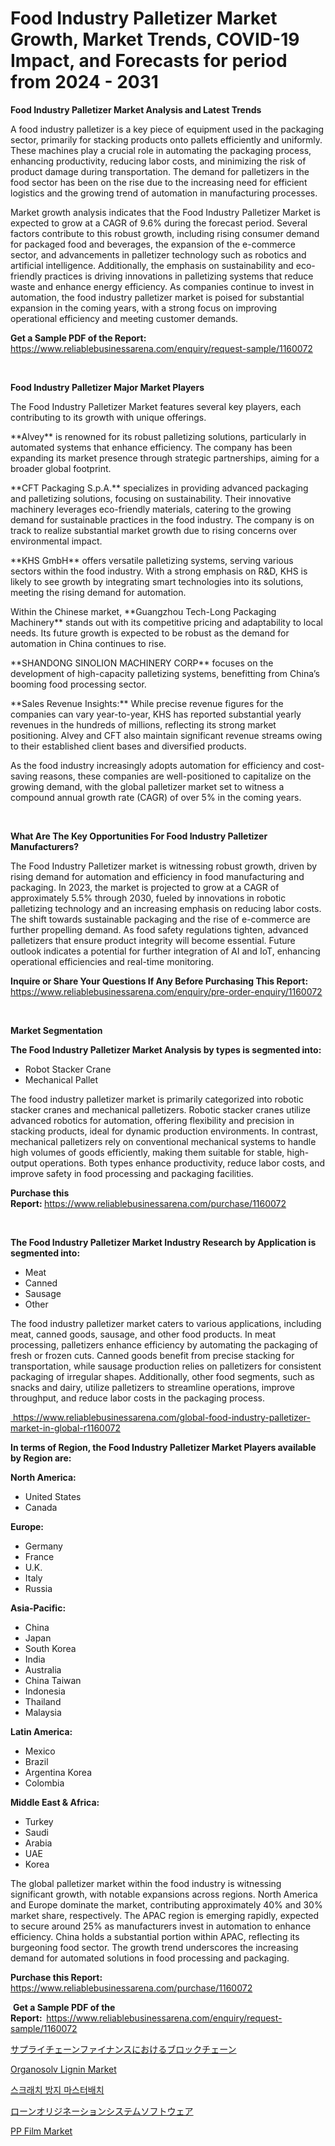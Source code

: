 <p><h1>Food Industry Palletizer Market Growth, Market Trends, COVID-19 Impact, and Forecasts for period from 2024 - 2031</h1></p><p><strong>Food Industry Palletizer Market Analysis and Latest Trends</strong></p>
<p><p>A food industry palletizer is a key piece of equipment used in the packaging sector, primarily for stacking products onto pallets efficiently and uniformly. These machines play a crucial role in automating the packaging process, enhancing productivity, reducing labor costs, and minimizing the risk of product damage during transportation. The demand for palletizers in the food sector has been on the rise due to the increasing need for efficient logistics and the growing trend of automation in manufacturing processes.</p><p>Market growth analysis indicates that the Food Industry Palletizer Market is expected to grow at a CAGR of 9.6% during the forecast period. Several factors contribute to this robust growth, including rising consumer demand for packaged food and beverages, the expansion of the e-commerce sector, and advancements in palletizer technology such as robotics and artificial intelligence. Additionally, the emphasis on sustainability and eco-friendly practices is driving innovations in palletizing systems that reduce waste and enhance energy efficiency. As companies continue to invest in automation, the food industry palletizer market is poised for substantial expansion in the coming years, with a strong focus on improving operational efficiency and meeting customer demands.</p></p>
<p><strong>Get a Sample PDF of the Report:&nbsp;</strong> <a href="https://www.reliablebusinessarena.com/enquiry/request-sample/1160072">https://www.reliablebusinessarena.com/enquiry/request-sample/1160072</a></p>
<p>&nbsp;</p>
<p><strong>Food Industry Palletizer Major Market Players</strong></p>
<p><p>The Food Industry Palletizer Market features several key players, each contributing to its growth with unique offerings. </p><p>**Alvey** is renowned for its robust palletizing solutions, particularly in automated systems that enhance efficiency. The company has been expanding its market presence through strategic partnerships, aiming for a broader global footprint.</p><p>**CFT Packaging S.p.A.** specializes in providing advanced packaging and palletizing solutions, focusing on sustainability. Their innovative machinery leverages eco-friendly materials, catering to the growing demand for sustainable practices in the food industry. The company is on track to realize substantial market growth due to rising concerns over environmental impact.</p><p>**KHS GmbH** offers versatile palletizing systems, serving various sectors within the food industry. With a strong emphasis on R&D, KHS is likely to see growth by integrating smart technologies into its solutions, meeting the rising demand for automation.</p><p>Within the Chinese market, **Guangzhou Tech-Long Packaging Machinery** stands out with its competitive pricing and adaptability to local needs. Its future growth is expected to be robust as the demand for automation in China continues to rise.</p><p>**SHANDONG SINOLION MACHINERY CORP** focuses on the development of high-capacity palletizing systems, benefitting from China’s booming food processing sector. </p><p>**Sales Revenue Insights:** While precise revenue figures for the companies can vary year-to-year, KHS has reported substantial yearly revenues in the hundreds of millions, reflecting its strong market positioning. Alvey and CFT also maintain significant revenue streams owing to their established client bases and diversified products.</p><p>As the food industry increasingly adopts automation for efficiency and cost-saving reasons, these companies are well-positioned to capitalize on the growing demand, with the global palletizer market set to witness a compound annual growth rate (CAGR) of over 5% in the coming years.</p></p>
<p>&nbsp;</p>
<p><strong>What Are The Key Opportunities For Food Industry Palletizer Manufacturers?</strong></p>
<p><p>The Food Industry Palletizer market is witnessing robust growth, driven by rising demand for automation and efficiency in food manufacturing and packaging. In 2023, the market is projected to grow at a CAGR of approximately 5.5% through 2030, fueled by innovations in robotic palletizing technology and an increasing emphasis on reducing labor costs. The shift towards sustainable packaging and the rise of e-commerce are further propelling demand. As food safety regulations tighten, advanced palletizers that ensure product integrity will become essential. Future outlook indicates a potential for further integration of AI and IoT, enhancing operational efficiencies and real-time monitoring.</p></p>
<p><strong>Inquire or Share Your Questions If Any Before Purchasing This Report:</strong> <a href="https://www.reliablebusinessarena.com/enquiry/pre-order-enquiry/1160072">https://www.reliablebusinessarena.com/enquiry/pre-order-enquiry/1160072</a></p>
<p>&nbsp;</p>
<p><strong>Market Segmentation</strong></p>
<p><strong>The Food Industry Palletizer Market Analysis by types is segmented into:</strong></p>
<p><ul><li>Robot Stacker Crane</li><li>Mechanical Pallet</li></ul></p>
<p><p>The food industry palletizer market is primarily categorized into robotic stacker cranes and mechanical palletizers. Robotic stacker cranes utilize advanced robotics for automation, offering flexibility and precision in stacking products, ideal for dynamic production environments. In contrast, mechanical palletizers rely on conventional mechanical systems to handle high volumes of goods efficiently, making them suitable for stable, high-output operations. Both types enhance productivity, reduce labor costs, and improve safety in food processing and packaging facilities.</p></p>
<p><strong>Purchase this Report:&nbsp;</strong><a href="https://www.reliablebusinessarena.com/purchase/1160072">https://www.reliablebusinessarena.com/purchase/1160072</a></p>
<p>&nbsp;</p>
<p><strong>The Food Industry Palletizer Market Industry Research by Application is segmented into:</strong></p>
<p><ul><li>Meat</li><li>Canned</li><li>Sausage</li><li>Other</li></ul></p>
<p><p>The food industry palletizer market caters to various applications, including meat, canned goods, sausage, and other food products. In meat processing, palletizers enhance efficiency by automating the packaging of fresh or frozen cuts. Canned goods benefit from precise stacking for transportation, while sausage production relies on palletizers for consistent packaging of irregular shapes. Additionally, other food segments, such as snacks and dairy, utilize palletizers to streamline operations, improve throughput, and reduce labor costs in the packaging process.</p></p>
<p><a href="https://www.reliablebusinessarena.com/global-food-industry-palletizer-market-in-global-r1160072">&nbsp;https://www.reliablebusinessarena.com/global-food-industry-palletizer-market-in-global-r1160072</a></p>
<p><strong>In terms of Region, the Food Industry Palletizer Market Players available by Region are:</strong></p>
<p>
    <p> <strong> North America: </strong>
        <ul>
            <li>United States</li>
            <li>Canada</li>
        </ul>
        </p> 
    <p> <strong> Europe: </strong>
        <ul>
            <li>Germany</li>
            <li>France</li>
            <li>U.K.</li>
            <li>Italy</li>
            <li>Russia</li>
        </ul>
        </p> 
    <p> <strong> Asia-Pacific: </strong>
        <ul>
            <li>China</li>
            <li>Japan</li>
            <li>South Korea</li>
            <li>India</li>
            <li>Australia</li>
            <li>China Taiwan</li>
            <li>Indonesia</li>
            <li>Thailand</li>
            <li>Malaysia</li>
        </ul>
        </p> 
    <p> <strong> Latin America: </strong>
        <ul>
            <li>Mexico</li>
            <li>Brazil</li>
            <li>Argentina Korea</li>
            <li>Colombia</li>
        </ul>
        </p> 
    <p> <strong> Middle East & Africa: </strong>
        <ul>
            <li>Turkey</li>
            <li>Saudi</li>
            <li>Arabia</li>
            <li>UAE</li>
            <li>Korea</li>
        </ul>
    </p>
    </p>
<p><p>The global palletizer market within the food industry is witnessing significant growth, with notable expansions across regions. North America and Europe dominate the market, contributing approximately 40% and 30% market share, respectively. The APAC region is emerging rapidly, expected to secure around 25% as manufacturers invest in automation to enhance efficiency. China holds a substantial portion within APAC, reflecting its burgeoning food sector. The growth trend underscores the increasing demand for automated solutions in food processing and packaging.</p></p>
<p><strong>Purchase this Report: </strong><a href="https://www.reliablebusinessarena.com/purchase/1160072">https://www.reliablebusinessarena.com/purchase/1160072</a></p>
<p>&nbsp;<strong>Get a Sample PDF of the Report:&nbsp;&nbsp;</strong><a href="https://www.reliablebusinessarena.com/enquiry/request-sample/1160072">https://www.reliablebusinessarena.com/enquiry/request-sample/1160072</a></p>
<p><strong></strong></p>
<p><p><a href="https://medium.com/@maryamschultz/blockchain-in-supply-chain-finance-market-%E3%81%AF-%E3%82%B3%E3%82%B9%E3%83%88%E7%AE%A1%E7%90%86%E3%81%A8%E5%8A%B9%E7%8E%87%E5%90%91%E4%B8%8A%E3%82%92%E5%84%AA%E5%85%88%E3%81%97%E3%81%BE%E3%81%99-%E3%81%95%E3%82%89%E3%81%AB-%E5%A0%B1%E5%91%8A%E6%9B%B8%E3%81%AF%E5%B8%82%E5%A0%B4%E3%81%AE%E9%9C%80%E8%A6%81%E9%9D%A2%E3%81%A8%E4%BE%9B%E7%B5%A6%E9%9D%A2%E3%81%AE%E4%B8%A1%E6%96%B9%E3%82%92%E3%82%AB%E3%83%90%E3%83%BC%E3%81%97%E3%81%A6%E3%81%84%E3%81%BE%E3%81%99-d901117ca986">サプライチェーンファイナンスにおけるブロックチェーン</a></p><p><a href="https://www.linkedin.com/pulse/organosolv-lignin-market-report-product-type-ethanol-water-4dbde?trackingId=SGpCrD1YQiWtmhQuJn2KmA%3D%3D">Organosolv Lignin Market</a></p><p><a href="https://medium.com/@conradkirrlin76575/%EC%84%B8%EA%B3%84-anti-scratch-masterbatch-market-%EC%9D%80-2024%EC%97%90%EC%84%9C-2031%EB%A1%9C-%EC%97%B0%ED%8F%89%EA%B7%A0-%EC%A6%9D%EA%B0%80%EC%9C%A8%EC%9D%84-%EB%B3%B4%EC%9D%BC-%EA%B2%83%EC%9C%BC%EB%A1%9C-%EC%98%88%EC%83%81%EB%90%A9%EB%8B%88%EB%8B%A4-f0690f7f6842">스크래치 방지 마스터배치</a></p><p><a href="https://medium.com/@maryamschultz/loan-origination-system-software-market-%E3%81%AE%E3%82%B0%E3%83%AD%E3%83%BC%E3%83%90%E3%83%AB%E5%B8%82%E5%A0%B4%E6%A6%82%E8%A6%81%E3%81%AF-%E4%B8%96%E7%95%8C%E3%81%8A%E3%82%88%E3%81%B3%E4%B8%BB%E8%A6%81%E5%B8%82%E5%A0%B4%E3%81%AB%E3%81%8A%E3%81%91%E3%82%8B%E6%A5%AD%E7%95%8C%E3%81%AB%E5%BD%B1%E9%9F%BF%E3%82%92%E4%B8%8E%E3%81%88%E3%82%8B%E4%B8%BB%E8%A6%81%E3%81%AA%E3%83%88%E3%83%AC%E3%83%B3%E3%83%89%E3%81%AB%E3%81%A4%E3%81%84%E3%81%A6-%E7%8B%AC%E8%87%AA%E3%81%AE%E8%A6%96%E7%82%B9%E3%82%92%E6%8F%90%E4%BE%9B%E3%81%97%E3%81%BE%E3%81%99-8a688d22a43e">ローンオリジネーションシステムソフトウェア</a></p><p><a href="https://issuu.com/reportprime-2/docs/pp-film-market-size-2030.pptx_0ae9be9a474fee">PP Film Market</a></p></p>